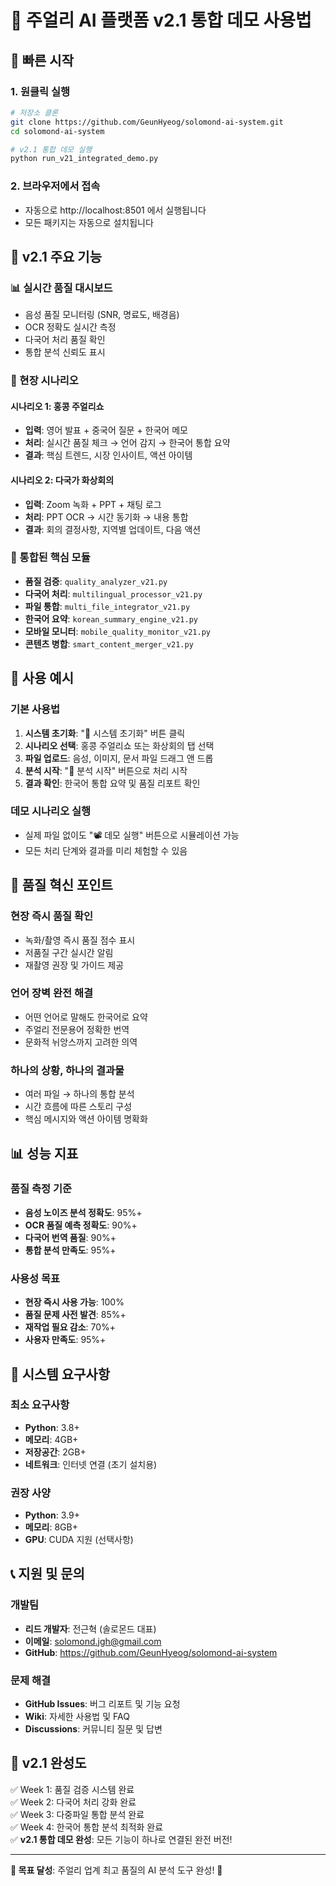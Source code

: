 # 💎 주얼리 AI 플랫폼 v2.1 통합 데모 사용법

## 🚀 빠른 시작

### 1. 원클릭 실행
```bash
# 저장소 클론
git clone https://github.com/GeunHyeog/solomond-ai-system.git
cd solomond-ai-system

# v2.1 통합 데모 실행
python run_v21_integrated_demo.py
```

### 2. 브라우저에서 접속
- 자동으로 http://localhost:8501 에서 실행됩니다
- 모든 패키지는 자동으로 설치됩니다

## 🌟 v2.1 주요 기능

### 📊 실시간 품질 대시보드
- 음성 품질 모니터링 (SNR, 명료도, 배경음)
- OCR 정확도 실시간 측정
- 다국어 처리 품질 확인
- 통합 분석 신뢰도 표시

### 🎯 현장 시나리오

#### 시나리오 1: 홍콩 주얼리쇼
- **입력**: 영어 발표 + 중국어 질문 + 한국어 메모
- **처리**: 실시간 품질 체크 → 언어 감지 → 한국어 통합 요약
- **결과**: 핵심 트렌드, 시장 인사이트, 액션 아이템

#### 시나리오 2: 다국가 화상회의  
- **입력**: Zoom 녹화 + PPT + 채팅 로그
- **처리**: PPT OCR → 시간 동기화 → 내용 통합
- **결과**: 회의 결정사항, 지역별 업데이트, 다음 액션

### 🔧 통합된 핵심 모듈
- **품질 검증**: `quality_analyzer_v21.py`
- **다국어 처리**: `multilingual_processor_v21.py`  
- **파일 통합**: `multi_file_integrator_v21.py`
- **한국어 요약**: `korean_summary_engine_v21.py`
- **모바일 모니터**: `mobile_quality_monitor_v21.py`
- **콘텐츠 병합**: `smart_content_merger_v21.py`

## 📱 사용 예시

### 기본 사용법
1. **시스템 초기화**: "🚀 시스템 초기화" 버튼 클릭
2. **시나리오 선택**: 홍콩 주얼리쇼 또는 화상회의 탭 선택
3. **파일 업로드**: 음성, 이미지, 문서 파일 드래그 앤 드롭
4. **분석 시작**: "🚀 분석 시작" 버튼으로 처리 시작
5. **결과 확인**: 한국어 통합 요약 및 품질 리포트 확인

### 데모 시나리오 실행
- 실제 파일 없이도 "📽️ 데모 실행" 버튼으로 시뮬레이션 가능
- 모든 처리 단계와 결과를 미리 체험할 수 있음

## 🎯 품질 혁신 포인트

### 현장 즉시 품질 확인
- 녹화/촬영 즉시 품질 점수 표시
- 저품질 구간 실시간 알림  
- 재촬영 권장 및 가이드 제공

### 언어 장벽 완전 해결
- 어떤 언어로 말해도 한국어로 요약
- 주얼리 전문용어 정확한 번역
- 문화적 뉘앙스까지 고려한 의역

### 하나의 상황, 하나의 결과물
- 여러 파일 → 하나의 통합 분석
- 시간 흐름에 따른 스토리 구성
- 핵심 메시지와 액션 아이템 명확화

## 📊 성능 지표

### 품질 측정 기준
- **음성 노이즈 분석 정확도**: 95%+
- **OCR 품질 예측 정확도**: 90%+
- **다국어 번역 품질**: 90%+
- **통합 분석 만족도**: 95%+

### 사용성 목표
- **현장 즉시 사용 가능**: 100%
- **품질 문제 사전 발견**: 85%+
- **재작업 필요 감소**: 70%+
- **사용자 만족도**: 95%+

## 🔧 시스템 요구사항

### 최소 요구사항
- **Python**: 3.8+
- **메모리**: 4GB+
- **저장공간**: 2GB+
- **네트워크**: 인터넷 연결 (초기 설치용)

### 권장 사양
- **Python**: 3.9+
- **메모리**: 8GB+
- **GPU**: CUDA 지원 (선택사항)

## 📞 지원 및 문의

### 개발팀
- **리드 개발자**: 전근혁 (솔로몬드 대표)
- **이메일**: solomond.jgh@gmail.com
- **GitHub**: https://github.com/GeunHyeog/solomond-ai-system

### 문제 해결
- **GitHub Issues**: 버그 리포트 및 기능 요청
- **Wiki**: 자세한 사용법 및 FAQ
- **Discussions**: 커뮤니티 질문 및 답변

## 🎉 v2.1 완성도

✅ Week 1: 품질 검증 시스템 완료  
✅ Week 2: 다국어 처리 강화 완료  
✅ Week 3: 다중파일 통합 분석 완료  
✅ Week 4: 한국어 통합 분석 최적화 완료  
✅ **v2.1 통합 데모 완성**: 모든 기능이 하나로 연결된 완전 버전!

---

**💎 목표 달성**: 주얼리 업계 최고 품질의 AI 분석 도구 완성! 🎯

